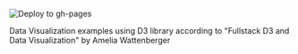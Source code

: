 ![Deploy to gh-pages](https://github.com/AntiHero/Data-Visualization/actions/workflows/deploy-gh-pages.yml/badge.svg)

Data Visualization examples using D3 library according to "Fullstack D3 and Data Visualization" by Amelia Wattenberger